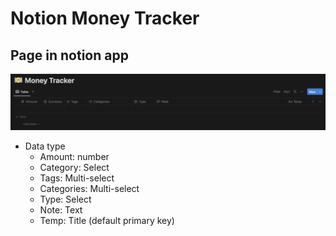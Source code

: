 # Notion Money Tracker

## Page in notion app
![Notion Money Tracker](./pictures/Notion_money_tracker_example.png)
- Data type
  - Amount: number
  - Category: Select
  - Tags: Multi-select
  - Categories: Multi-select
  - Type: Select
  - Note: Text
  - Temp: Title (default primary key)